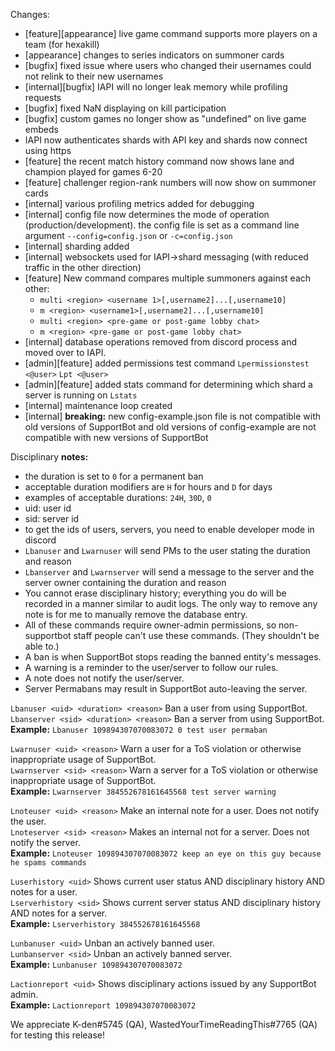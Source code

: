 Changes:
- [feature][appearance] live game command supports more players on a team (for hexakill)
- [appearance] changes to series indicators on summoner cards
- [bugfix] fixed issue where users who changed their usernames could not relink to their new usernames
- [internal][bugfix] IAPI will no longer leak memory while profiling requests
- [bugfix] fixed NaN displaying on kill participation
- [bugfix] custom games no longer show as "undefined" on live game embeds
- IAPI now authenticates shards with API key and shards now connect using https
- [feature] the recent match history command now shows lane and champion played for games 6-20
- [feature] challenger region-rank numbers will now show on summoner cards
- [internal] various profiling metrics added for debugging
- [internal] config file now determines the mode of operation (production/development). the config file is set as a command line argument `--config=config.json` or `-c=config.json`
- [internal] sharding added
- [internal] websockets used for IAPI->shard messaging (with reduced traffic in the other direction)
- [feature] New command compares multiple summoners against each other:
  - `multi <region> <username 1>[,username2]...[,username10]`
  - `m <region> <username1>[,username2]...[,username10]`
  - `multi <region> <pre-game or post-game lobby chat>`
  - `m <region> <pre-game or post-game lobby chat>`
- [internal] database operations removed from discord process and moved over to IAPI.
- [admin][feature] added permissions test command `Lpermissionstest <@user>` `Lpt <@user>`
- [admin][feature] added stats command for determining which shard a server is running on `Lstats`
- [internal] maintenance loop created
- [internal] __breaking:__ new config-example.json file is not compatible with old versions of SupportBot and old versions of config-example are not compatible with new versions of SupportBot

Disciplinary
__notes:__
- the duration is set to `0` for a permanent ban
- acceptable duration modifiers are `H` for hours and `D` for days
- examples of acceptable durations: `24H`, `30D`, `0`
- uid: user id
- sid: server id
- to get the ids of users, servers, you need to enable developer mode in discord
- `Lbanuser` and `Lwarnuser` will send PMs to the user stating the duration and reason
- `Lbanserver` and `Lwarnserver` will send a message to the server and the server owner containing the duration and reason
- You cannot erase disciplinary history; everything you do will be recorded in a manner similar to audit logs. The only way to remove any note is for me to manually remove the database entry.
- All of these commands require owner-admin permissions, so non-supportbot staff people can't use these commands. (They shouldn't be able to.)
- A ban is when SupportBot stops reading the banned entity's messages.
- A warning is a reminder to the user/server to follow our rules.
- A note does not notify the user/server.
- Server Permabans may result in SupportBot auto-leaving the server.

`Lbanuser <uid> <duration> <reason>` Ban a user from using SupportBot.<br/>
`Lbanserver <sid> <duration> <reason>` Ban a server from using SupportBot.<br/>
__Example:__ `Lbanuser 109894307070083072 0 test user permaban`

`Lwarnuser <uid> <reason>` Warn a user for a ToS violation or otherwise inappropriate usage of SupportBot.<br/>
`Lwarnserver <sid> <reason>` Warn a server for a ToS violation or otherwise inappropriate usage of SupportBot.<br/>
__Example:__ `Lwarnserver 384552678161645568 test server warning`

`Lnoteuser <uid> <reason>` Make an internal note for a user. Does not notify the user.<br/>
`Lnoteserver <sid> <reason>` Makes an internal not for a server. Does not notify the server.<br/>
__Example:__ `Lnoteuser 109894307070083072 keep an eye on this guy because he spams commands`

`Luserhistory <uid>` Shows current user status AND disciplinary history AND notes for a user.<br/>
`Lserverhistory <sid>` Shows current server status AND disciplinary history AND notes for a server.<br/>
__Example:__ `Lserverhistory 384552678161645568`

`Lunbanuser <uid>` Unban an actively banned user.<br/>
`Lunbanserver <sid>` Unban an actively banned server.<br/>
__Example:__ `Lunbanuser 109894307070083072`

`Lactionreport <uid>` Shows disciplinary actions issued by any SupportBot admin.<br/>
__Example:__ `Lactionreport 109894307070083072`

We appreciate K-den#5745 (QA), WastedYourTimeReadingThis#7765 (QA) for testing this release!
